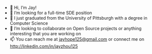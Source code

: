 - 👋 Hi, I’m Jay!
- 👀 I’m looking for a full-time SDE position 
- 🌱 I just graduated from the University of Pittsburgh with a degree in Computer Science
- 💞️ I’m looking to collaborate on Open Source projects or anything interesting that you are working on
- 📫 You can reach me at jayhope125@gmail.com or connect me on http://linkedin.com/in/jayzhou125

<!---
jayzhou125/jayzhou125 is a ✨ special ✨ repository because its `README.md` (this file) appears on your GitHub profile.
You can click the Preview link to take a look at your changes.
--->
